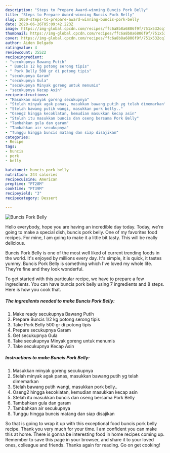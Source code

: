```yaml
---
description: "Steps to Prepare Award-winning Buncis Pork Belly"
title: "Steps to Prepare Award-winning Buncis Pork Belly"
slug: 1050-steps-to-prepare-award-winning-buncis-pork-belly
date: 2020-06-26T05:09:42.223Z
image: https://img-global.cpcdn.com/recipes/ffc6a8b8a6806f9f/751x532cq70/buncis-pork-belly-foto-resep-utama.jpg
thumbnail: https://img-global.cpcdn.com/recipes/ffc6a8b8a6806f9f/751x532cq70/buncis-pork-belly-foto-resep-utama.jpg
cover: https://img-global.cpcdn.com/recipes/ffc6a8b8a6806f9f/751x532cq70/buncis-pork-belly-foto-resep-utama.jpg
author: Aiden Delgado
ratingvalue: 4
reviewcount: 35522
recipeingredient:
- "secukupnya Bawang Putih"
- " Buncis 12 kg potong serong tipis"
- " Pork Belly 500 gr di potong tipis"
- "secukupnya Garam"
- "secukupnya Gula"
- "secukupnya Minyak goreng untuk menumis"
- "secukupnya Kecap Asin"
recipeinstructions:
- "Masukkan minyak goreng secukupnya"
- "Stelah minyak agak panas, masukkan bawang putih yg telah dimemarkan"
- "Stelah bawang putih wangi, masukkan pork belly.."
- "Oseng2 hingga kecoklatan, kemudian masukkan kecap asin"
- "Stelah itu masukkan buncis dan oseng bersama Pork Belly"
- "Tambahkan gula dan garam"
- "Tambahkan air secukupnya"
- "Tunggu hingga buncis matang dan siap disajikan"
categories:
- Recipe
tags:
- buncis
- pork
- belly

katakunci: buncis pork belly 
nutrition: 244 calories
recipecuisine: American
preptime: "PT28M"
cooktime: "PT39M"
recipeyield: "3"
recipecategory: Dessert

---
```



![Buncis Pork Belly](https://img-global.cpcdn.com/recipes/ffc6a8b8a6806f9f/751x532cq70/buncis-pork-belly-foto-resep-utama.jpg)

Hello everybody, hope you are having an incredible day today. Today, we're going to make a special dish, buncis pork belly. One of my favorites food recipes. For mine, I am going to make it a little bit tasty. This will be really delicious.

Buncis Pork Belly is one of the most well liked of current trending foods in the world. It's enjoyed by millions every day. It's simple, it is quick, it tastes yummy. Buncis Pork Belly is something which I've loved my whole life. They're fine and they look wonderful.




To get started with this particular recipe, we have to prepare a few ingredients. You can have buncis pork belly using 7 ingredients and 8 steps. Here is how you cook that.

<!--inarticleads1-->

##### The ingredients needed to make Buncis Pork Belly:

1. Make ready secukupnya Bawang Putih
1. Prepare  Buncis 1/2 kg potong serong tipis
1. Take  Pork Belly 500 gr di potong tipis
1. Prepare secukupnya Garam
1. Get secukupnya Gula
1. Take secukupnya Minyak goreng untuk menumis
1. Take secukupnya Kecap Asin




<!--inarticleads2-->

##### Instructions to make Buncis Pork Belly:

1. Masukkan minyak goreng secukupnya
1. Stelah minyak agak panas, masukkan bawang putih yg telah dimemarkan
1. Stelah bawang putih wangi, masukkan pork belly..
1. Oseng2 hingga kecoklatan, kemudian masukkan kecap asin
1. Stelah itu masukkan buncis dan oseng bersama Pork Belly
1. Tambahkan gula dan garam
1. Tambahkan air secukupnya
1. Tunggu hingga buncis matang dan siap disajikan




So that is going to wrap it up with this exceptional food buncis pork belly recipe. Thank you very much for your time. I am confident you can make this at home. There is gonna be interesting food in home recipes coming up. Remember to save this page in your browser, and share it to your loved ones, colleague and friends. Thanks again for reading. Go on get cooking!
